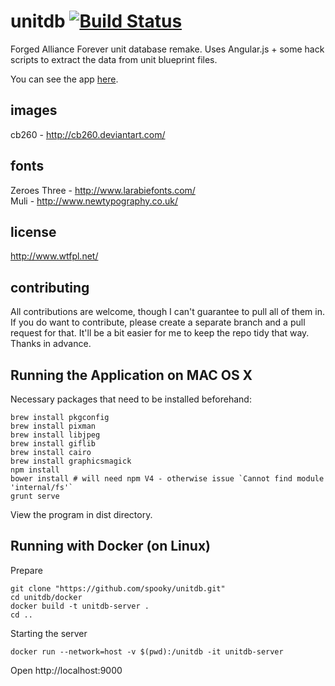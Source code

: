 unitdb [![Build Status](https://travis-ci.org/spooky/unitdb.svg?branch=master)](https://travis-ci.org/spooky/unitdb)
======

Forged Alliance Forever unit database remake. Uses Angular.js + some hack scripts to extract the data from unit blueprint files.

You can see the app [here](http://spooky.github.io/unitdb).

images
------
cb260 - http://cb260.deviantart.com/

fonts
-----
Zeroes Three - http://www.larabiefonts.com/  
Muli - http://www.newtypography.co.uk/


license
-------
http://www.wtfpl.net/


contributing
------------
All contributions are welcome, though I can't guarantee to pull all of them in. If you do want to contribute,
please create a separate branch and a pull request for that. It'll be a bit easier for me to keep the repo tidy that way.  
Thanks in advance.

Running the Application on MAC OS X
-----------------------------------
Necessary packages that need to be installed beforehand:

```shell
brew install pkgconfig
brew install pixman
brew install libjpeg
brew install giflib
brew install cairo
brew install graphicsmagick
npm install
bower install # will need npm V4 - otherwise issue `Cannot find module 'internal/fs'`
grunt serve
```

View the program in dist directory.

Running with Docker (on Linux)
------------------------------

Prepare
```shell
git clone "https://github.com/spooky/unitdb.git"
cd unitdb/docker
docker build -t unitdb-server .
cd ..
```
Starting the server
```shell
docker run --network=host -v $(pwd):/unitdb -it unitdb-server
```

Open http://localhost:9000
